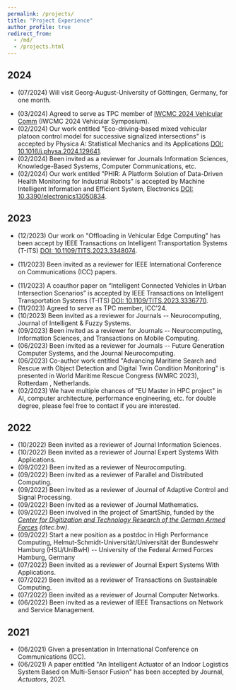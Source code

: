 ```yaml
---
permalink: /projects/
title: "Project Experience"
author_profile: true
redirect_from: 
  - /md/
  - /projects.html
---
```


## 2024

* (07/2024) Will visit Georg-August-University of Göttingen, Germany, for one month.
<!--* (03/2024) Agreed to serve as a session chair of IEEE ICC'24, June.-->
* (03/2024) Agreed to serve as TPC member of [IWCMC 2024 Vehicular Comm](https://iwcmc.net/2024/index.php) (IWCMC 2024 Vehicular Symposium).
* (02/2024) Our work entitled "Eco-driving-based mixed vehicular platoon control model for successive signalized intersections" is accepted by Physica A: Statistical Mechanics and its Applications [DOI: 10.1016/j.physa.2024.129641](https://doi.org/10.1016/j.physa.2024.129641).
* (02/2024) Been invited as a reviewer for Journals Information Sciences, Knowledge-Based Systems, Computer Communications, etc.
* (02/2024) Our work entitled "PHIR: A Platform Solution of Data-Driven Health Monitoring for Industrial Robots" is accepted by Machine Intelligent Information and Efficient System, Electronics [DOI: 10.3390/electronics13050834](https://www.mdpi.com/2079-9292/13/5/834).

## 2023

* (12/2023) Our work on "Offloading in Vehicular Edge Computing" has been accept by IEEE Transactions on Intelligent Transportation Systems (T-ITS) [DOI: 10.1109/TITS.2023.3348074](https://ieeexplore.ieee.org/stamp/stamp.jsp?tp=&arnumber=10401007).
<!--* (12/2023) Start a new position as a Lecturer at Northumbria University, U.K.-->
* (11/2023) Been invited as a reviewer for IEEE International Conference on Communications (ICC) papers.
<!--* (11/2023) A paper is accepted by IEEE Transactions on Intelligent Transportation Systems (T-ITS).-->
* (11/2023) A coauthor paper on “Intelligent Connected Vehicles in Urban Intersection Scenarios” is accepted by IEEE Transactions on Intelligent Transportation Systems (T-ITS) [DOI: 10.1109/TITS.2023.3336770](https://ieeexplore.ieee.org/document/10365328).
* (11/2023) Agreed to serve as TPC member, ICC'24.
* (10/2023) Been invited as a reviewer for Journals -- Neurocomputing, Journal of Intelligent & Fuzzy Systems.
* (09/2023) Been invited as a reviewer for Journals -- Neurocomputing, Information Sciences, and Transactions on Mobile Computing.
* (06/2023) Been invited as a reviewer for Journals -- Future Generation Computer Systems, and the Journal Neurocomputing.
* (06/2023) Co-author work entitled "Advancing Maritime Search and Rescue with Object Detection and Digital Twin Condition Monitoring" is presented in World Maritime Rescue Congress (WMRC 2023), Rotterdam , Netherlands.
* (02/2023) We have multiple chances of "EU Master in HPC project" in AI, computer architecture, performance engineering, etc. for double degree, please feel free to contact if you are interested.

## 2022

* (10/2022) Been invited as a reviewer of Journal Information Sciences.
* (10/2022) Been invited as a reviewer of Journal Expert Systems With Applications.
* (09/2022) Been invited as a reviewer of Neurocomputing.
* (09/2022) Been invited as a reviewer of Parallel and Distributed Computing.
* (09/2022) Been invited as a reviewer of Journal of Adaptive Control and Signal Processing.  
* (09/2022) Been invited as a reviewer of Journal Mathematics.
* (09/2022) Been involved in the project of SmartShip, funded by the *[Center for Digitization and Technology Research of the German Armed Forces](https://dtecbw.de/home)* <i>(dtec.bw)</i>.
* (09/2022) Start a new position as a postdoc in High Performance Computing, Helmut-Schmidt-Universität/Universität der Bundeswehr Hamburg (HSU/UniBwH) -- University of the Federal Armed Forces Hamburg, Germany
* (07/2022) Been invited as a reviewer of Journal Expert Systems With Applications.
* (07/2022) Been invited as a reviewer of Transactions on Sustainable Computing.
* (07/2022) Been invited as a reviewer of Journal Computer Networks.
* (06/2022) Been invited as a reviewer of IEEE Transactions on Network and Service Management.
  <!--* (06/2022) Passed the defense of Ph.D. dissertation.-->
  
## 2021

* (06/2021) Given a presentation in International Conference on Communications (ICC).
* (06/2021) A paper entitled "An Intelligent Actuator of an Indoor Logistics System Based on Multi-Sensor Fusion" has been accepted by Journal, <i>Actuators</i>, 2021.

